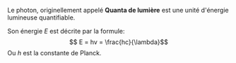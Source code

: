 Le photon, originellement appelé **Quanta de lumière** est une unité d'énergie lumineuse quantifiable. 

Son énergie $E$ est décrite par la formule: 
$$ E = hv = \frac{hc}{\lambda}$$
Ou $h$ est la constante de Planck.

